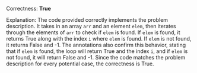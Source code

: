 Correctness: **True**

Explanation: 
The code provided correctly implements the problem description. It takes in an array `arr` and an element `elem`, then iterates through the elements of `arr` to check if `elem` is found. If `elem` is found, it returns True along with the index `i` where `elem` is found. If `elem` is not found, it returns False and -1. The annotations also confirm this behavior, stating that if `elem` is found, the loop will return True and the index `i`, and if `elem` is not found, it will return False and -1. Since the code matches the problem description for every potential case, the correctness is True.